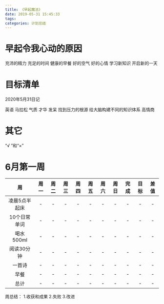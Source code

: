```yaml
---
title: 《早起魔法》
date: 2019-05-31 15:45:33
tags:
categories: 计划总结
---
```


# 早起令我心动的原因

充沛的精力
充足的时间
健康的早餐
好的空气
好的心情
学习新知识
开启新的一天

# 目标清单

2020年5月31日记

英语
马拉松
气质
才华
发呆
找到压力的根源
给大脑构建不同的知识体系
高情商

# 其它

“√ ”和“×” 

# 6月第一周

|周|周一|周二|周三|周四|周五|周六|周日|完成|目标|差值|
|:--:|:--:|:--:|:--:|:--:|:--:|:--:|:--:|:--:|:--:|:--:|
|凌晨5点半起床|-|-|-|-|-|-|-|-|-|-|
|10个日常单词|-|-|-|-|-|-|-|-|-|-|
|喝水500ml|-|-|-|-|-|-|-|-|-|-|
|阅读30分钟|-|-|-|-|-|-|-|-|-|-|
|一首诗|-|-|-|-|-|-|-|-|-|-|
|早餐|-|-|-|-|-|-|-|-|-|-|
|总计|-|-|-|-|-|-|-|-|-|-|

周总结：
1.收获和成果
2.失败
3.改进